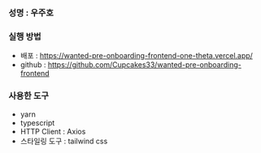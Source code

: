 ### 성명 : 우주호

### 실행 방법

- 배포 : https://wanted-pre-onboarding-frontend-one-theta.vercel.app/
- github : https://github.com/Cupcakes33/wanted-pre-onboarding-frontend

### 사용한 도구

- yarn
- typescript
- HTTP Client : Axios
- 스타일링 도구 : tailwind css
